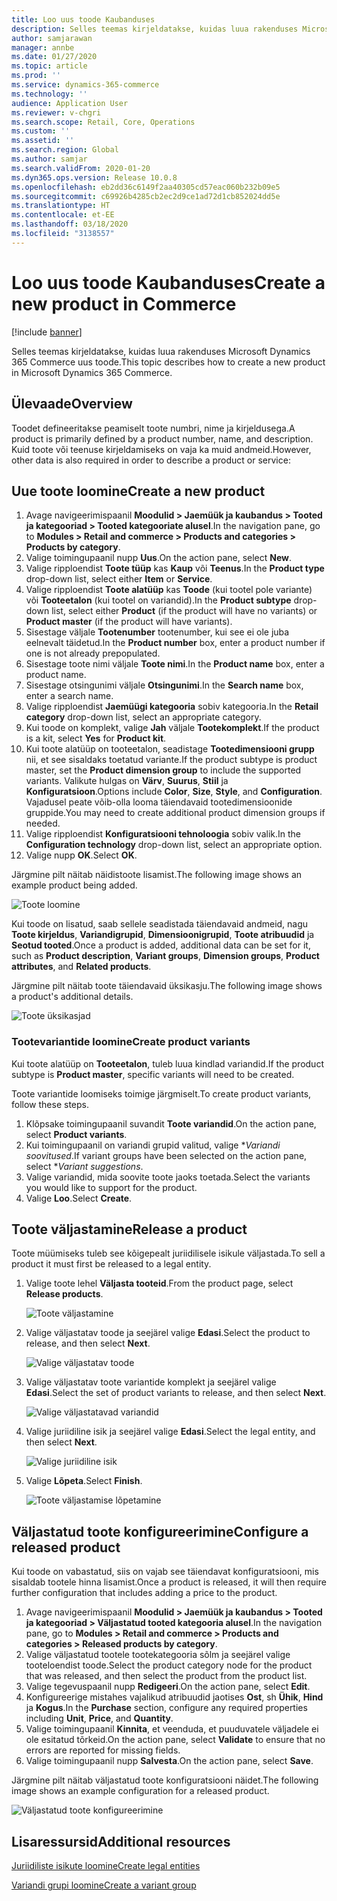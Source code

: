 ```yaml
---
title: Loo uus toode Kaubanduses
description: Selles teemas kirjeldatakse, kuidas luua rakenduses Microsoft Dynamics 365 Commerce uus toode.
author: samjarawan
manager: annbe
ms.date: 01/27/2020
ms.topic: article
ms.prod: ''
ms.service: dynamics-365-commerce
ms.technology: ''
audience: Application User
ms.reviewer: v-chgri
ms.search.scope: Retail, Core, Operations
ms.custom: ''
ms.assetid: ''
ms.search.region: Global
ms.author: samjar
ms.search.validFrom: 2020-01-20
ms.dyn365.ops.version: Release 10.0.8
ms.openlocfilehash: eb2dd36c6149f2aa40305cd57eac060b232b09e5
ms.sourcegitcommit: c69926b4285cb2ec2d9ce1ad72d1cb852024dd5e
ms.translationtype: HT
ms.contentlocale: et-EE
ms.lasthandoff: 03/18/2020
ms.locfileid: "3138557"
---
```

# <a name="create-a-new-product-in-commerce"></a><span data-ttu-id="d30d1-103">Loo uus toode Kaubanduses</span><span class="sxs-lookup"><span data-stu-id="d30d1-103">Create a new product in Commerce</span></span>


[!include [banner](includes/banner.md)]

<span data-ttu-id="d30d1-104">Selles teemas kirjeldatakse, kuidas luua rakenduses Microsoft Dynamics 365 Commerce uus toode.</span><span class="sxs-lookup"><span data-stu-id="d30d1-104">This topic describes how to create a new product in Microsoft Dynamics 365 Commerce.</span></span>

## <a name="overview"></a><span data-ttu-id="d30d1-105">Ülevaade</span><span class="sxs-lookup"><span data-stu-id="d30d1-105">Overview</span></span>

<span data-ttu-id="d30d1-106">Toodet defineeritakse peamiselt toote numbri, nime ja kirjeldusega.</span><span class="sxs-lookup"><span data-stu-id="d30d1-106">A product is primarily defined by a product number, name, and description.</span></span> <span data-ttu-id="d30d1-107">Kuid toote või teenuse kirjeldamiseks on vaja ka muid andmeid.</span><span class="sxs-lookup"><span data-stu-id="d30d1-107">However, other data is also required in order to describe a product or service:</span></span>

## <a name="create-a-new-product"></a><span data-ttu-id="d30d1-108">Uue toote loomine</span><span class="sxs-lookup"><span data-stu-id="d30d1-108">Create a new product</span></span>

1. <span data-ttu-id="d30d1-109">Avage navigeerimispaanil **Moodulid \> Jaemüük ja kaubandus \> Tooted ja kategooriad \> Tooted kategooriate alusel**.</span><span class="sxs-lookup"><span data-stu-id="d30d1-109">In the navigation pane, go to **Modules \> Retail and commerce \> Products and categories \> Products by category**.</span></span>
1. <span data-ttu-id="d30d1-110">Valige toimingupaanil nupp **Uus**.</span><span class="sxs-lookup"><span data-stu-id="d30d1-110">On the action pane, select **New**.</span></span>
1. <span data-ttu-id="d30d1-111">Valige ripploendist **Toote tüüp** kas **Kaup** või **Teenus**.</span><span class="sxs-lookup"><span data-stu-id="d30d1-111">In the **Product type** drop-down list, select either **Item** or **Service**.</span></span>
1. <span data-ttu-id="d30d1-112">Valige ripploendist **Toote alatüüp** kas **Toode** (kui tootel pole variante) või **Tooteetalon** (kui tootel on variandid).</span><span class="sxs-lookup"><span data-stu-id="d30d1-112">In the **Product subtype** drop-down list, select either **Product** (if the product will have no variants) or **Product master** (if the product will have variants).</span></span>
1. <span data-ttu-id="d30d1-113">Sisestage väljale **Tootenumber** tootenumber, kui see ei ole juba eelnevalt täidetud.</span><span class="sxs-lookup"><span data-stu-id="d30d1-113">In the **Product number** box, enter a product number if one is not already prepopulated.</span></span>
1. <span data-ttu-id="d30d1-114">Sisestage toote nimi väljale **Toote nimi**.</span><span class="sxs-lookup"><span data-stu-id="d30d1-114">In the **Product name** box, enter a product name.</span></span>
1. <span data-ttu-id="d30d1-115">Sisestage otsingunimi väljale **Otsingunimi**.</span><span class="sxs-lookup"><span data-stu-id="d30d1-115">In the **Search name** box, enter a search name.</span></span>
1. <span data-ttu-id="d30d1-116">Valige ripploendist **Jaemüügi kategooria** sobiv kategooria.</span><span class="sxs-lookup"><span data-stu-id="d30d1-116">In the **Retail category** drop-down list, select an appropriate category.</span></span>
1. <span data-ttu-id="d30d1-117">Kui toode on komplekt, valige **Jah** väljale **Tootekomplekt**.</span><span class="sxs-lookup"><span data-stu-id="d30d1-117">If the product is a kit, select **Yes** for **Product kit**.</span></span>
1. <span data-ttu-id="d30d1-118">Kui toote alatüüp on tooteetalon, seadistage **Tootedimensiooni grupp** nii, et see sisaldaks toetatud variante.</span><span class="sxs-lookup"><span data-stu-id="d30d1-118">If the product subtype is product master, set the **Product dimension group** to include the supported variants.</span></span> <span data-ttu-id="d30d1-119">Valikute hulgas on **Värv**, **Suurus**, **Stiil** ja **Konfiguratsioon**.</span><span class="sxs-lookup"><span data-stu-id="d30d1-119">Options include **Color**, **Size**, **Style**, and **Configuration**.</span></span> <span data-ttu-id="d30d1-120">Vajadusel peate võib-olla looma täiendavaid tootedimensioonide gruppide.</span><span class="sxs-lookup"><span data-stu-id="d30d1-120">You may need to create additional product dimension groups if needed.</span></span>
1. <span data-ttu-id="d30d1-121">Valige ripploendist **Konfiguratsiooni tehnoloogia** sobiv valik.</span><span class="sxs-lookup"><span data-stu-id="d30d1-121">In the **Configuration technology** drop-down list, select an appropriate option.</span></span>
1. <span data-ttu-id="d30d1-122">Valige nupp **OK**.</span><span class="sxs-lookup"><span data-stu-id="d30d1-122">Select **OK**.</span></span>

<span data-ttu-id="d30d1-123">Järgmine pilt näitab näidistoote lisamist.</span><span class="sxs-lookup"><span data-stu-id="d30d1-123">The following image shows an example product being added.</span></span>

![Toote loomine](media/create-new-product.png)

<span data-ttu-id="d30d1-125">Kui toode on lisatud, saab sellele seadistada täiendavaid andmeid, nagu **Toote kirjeldus**, **Variandigrupid**, **Dimensioonigrupid**, **Toote atribuudid** ja **Seotud tooted**.</span><span class="sxs-lookup"><span data-stu-id="d30d1-125">Once a product is added, additional data can be set for it, such as **Product description**, **Variant groups**, **Dimension groups**, **Product attributes**, and **Related products**.</span></span>

<span data-ttu-id="d30d1-126">Järgmine pilt näitab toote täiendavaid üksikasju.</span><span class="sxs-lookup"><span data-stu-id="d30d1-126">The following image shows a product's additional details.</span></span>

![Toote üksikasjad](media/create-new-product-2.png)

### <a name="create-product-variants"></a><span data-ttu-id="d30d1-128">Tootevariantide loomine</span><span class="sxs-lookup"><span data-stu-id="d30d1-128">Create product variants</span></span>

<span data-ttu-id="d30d1-129">Kui toote alatüüp on **Tooteetalon**, tuleb luua kindlad variandid.</span><span class="sxs-lookup"><span data-stu-id="d30d1-129">If the product subtype is **Product master**, specific variants will need to be created.</span></span> 

<span data-ttu-id="d30d1-130">Toote variantide loomiseks toimige järgmiselt.</span><span class="sxs-lookup"><span data-stu-id="d30d1-130">To create product variants, follow these steps.</span></span>

1. <span data-ttu-id="d30d1-131">Klõpsake toimingupaanil suvandit **Toote variandid**.</span><span class="sxs-lookup"><span data-stu-id="d30d1-131">On the action pane, select **Product variants**.</span></span>
1. <span data-ttu-id="d30d1-132">Kui toimingupaanil on variandi grupid valitud, valige \**Variandi soovitused*.</span><span class="sxs-lookup"><span data-stu-id="d30d1-132">If variant groups have been selected on the action pane, select \**Variant suggestions*.</span></span>
1. <span data-ttu-id="d30d1-133">Valige variandid, mida soovite toote jaoks toetada.</span><span class="sxs-lookup"><span data-stu-id="d30d1-133">Select the variants you would like to support for the product.</span></span>
1. <span data-ttu-id="d30d1-134">Valige **Loo**.</span><span class="sxs-lookup"><span data-stu-id="d30d1-134">Select **Create**.</span></span>

## <a name="release-a-product"></a><span data-ttu-id="d30d1-135">Toote väljastamine</span><span class="sxs-lookup"><span data-stu-id="d30d1-135">Release a product</span></span>

<span data-ttu-id="d30d1-136">Toote müümiseks tuleb see kõigepealt juriidilisele isikule väljastada.</span><span class="sxs-lookup"><span data-stu-id="d30d1-136">To sell a product it must first be released to a legal entity.</span></span>

1. <span data-ttu-id="d30d1-137">Valige toote lehel **Väljasta tooteid**.</span><span class="sxs-lookup"><span data-stu-id="d30d1-137">From the product page, select **Release products**.</span></span>

    ![Toote väljastamine](media/create-new-product-3.png)

1. <span data-ttu-id="d30d1-139">Valige väljastatav toode ja seejärel valige **Edasi**.</span><span class="sxs-lookup"><span data-stu-id="d30d1-139">Select the product to release, and then select **Next**.</span></span>

    ![Valige väljastatav toode](media/create-new-product-4.png)

1. <span data-ttu-id="d30d1-141">Valige väljastatav toote variantide komplekt ja seejärel valige **Edasi**.</span><span class="sxs-lookup"><span data-stu-id="d30d1-141">Select the set of product variants to release, and then select **Next**.</span></span>

    ![Valige väljastatavad variandid](media/create-new-product-5.png)

1. <span data-ttu-id="d30d1-143">Valige juriidiline isik ja seejärel valige **Edasi**.</span><span class="sxs-lookup"><span data-stu-id="d30d1-143">Select the legal entity, and then select **Next**.</span></span>

    ![Valige juriidiline isik](media/create-new-product-6.png)

1. <span data-ttu-id="d30d1-145">Valige **Lõpeta**.</span><span class="sxs-lookup"><span data-stu-id="d30d1-145">Select **Finish**.</span></span>

    ![Toote väljastamise lõpetamine](media/create-new-product-7.png)

## <a name="configure-a-released-product"></a><span data-ttu-id="d30d1-147">Väljastatud toote konfigureerimine</span><span class="sxs-lookup"><span data-stu-id="d30d1-147">Configure a released product</span></span>

<span data-ttu-id="d30d1-148">Kui toode on vabastatud, siis on vajab see täiendavat konfiguratsiooni, mis sisaldab tootele hinna lisamist.</span><span class="sxs-lookup"><span data-stu-id="d30d1-148">Once a product is released, it will then require further configuration that includes adding a price to the product.</span></span>

1. <span data-ttu-id="d30d1-149">Avage navigeerimispaanil **Moodulid \> Jaemüük ja kaubandus \> Tooted ja kategooriad \> Väljastatud tooted kategooria alusel**.</span><span class="sxs-lookup"><span data-stu-id="d30d1-149">In the navigation pane, go to **Modules \> Retail and commerce \> Products and categories \> Released products by category**.</span></span>
1. <span data-ttu-id="d30d1-150">Valige väljastatud tootele tootekategooria sõlm ja seejärel valige tooteloendist toode.</span><span class="sxs-lookup"><span data-stu-id="d30d1-150">Select the product category node for the product that was released, and then select the product from the product list.</span></span>
1. <span data-ttu-id="d30d1-151">Valige tegevuspaanil nupp **Redigeeri**.</span><span class="sxs-lookup"><span data-stu-id="d30d1-151">On the action pane, select **Edit**.</span></span>
1. <span data-ttu-id="d30d1-152">Konfigureerige mistahes vajalikud atribuudid jaotises **Ost**, sh **Ühik**, **Hind** ja **Kogus**.</span><span class="sxs-lookup"><span data-stu-id="d30d1-152">In the **Purchase** section, configure any required properties including **Unit**, **Price**,  and **Quantity**.</span></span>
1. <span data-ttu-id="d30d1-153">Valige toimingupaanil **Kinnita**, et veenduda, et puuduvatele väljadele ei ole esitatud tõrkeid.</span><span class="sxs-lookup"><span data-stu-id="d30d1-153">On the action pane, select **Validate** to ensure that no errors are reported for missing fields.</span></span>
1. <span data-ttu-id="d30d1-154">Valige toimingupaanil nupp **Salvesta**.</span><span class="sxs-lookup"><span data-stu-id="d30d1-154">On the action pane, select **Save**.</span></span>

<span data-ttu-id="d30d1-155">Järgmine pilt näitab väljastatud toote konfiguratsiooni näidet.</span><span class="sxs-lookup"><span data-stu-id="d30d1-155">The following image shows an example configuration for a released product.</span></span>

![Väljastatud toote konfigureerimine](media/create-new-product-8.png)

## <a name="additional-resources"></a><span data-ttu-id="d30d1-157">Lisaressursid</span><span class="sxs-lookup"><span data-stu-id="d30d1-157">Additional resources</span></span>

[<span data-ttu-id="d30d1-158">Juriidiliste isikute loomine</span><span class="sxs-lookup"><span data-stu-id="d30d1-158">Create legal entities</span></span>](channels-legal-entities.md)

[<span data-ttu-id="d30d1-159">Variandi grupi loomine</span><span class="sxs-lookup"><span data-stu-id="d30d1-159">Create a variant group</span></span>](create-variant-group.md) 
